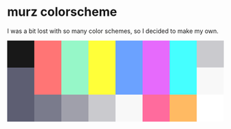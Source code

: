 # murz colorscheme

I was a bit lost with so many color schemes, so I decided to make my own.

![desktop](murz.png)
